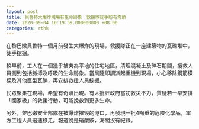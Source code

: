 ```yaml
---
layout: post
title: 貝魯特大爆炸現場有生命跡象　救援隊徒手盼有奇蹟
date: 2020-09-04 16:19:59.000000000 +08:00
categories: rthk
---
```


在黎巴嫩貝魯特一個月前發生大爆炸的現場，救援隊正在一座建築物的瓦礫堆中，徒手挖掘。

較早前，工人在一個幾乎被夷為平地的住宅地區，清理混凝土及碎石期間，搜救人員測到包括脈搏及呼吸的生命跡象。當局隨即調派起重機到現場，小心移除鋼筋橫樑及其他巨型瓦礫，再安排救援人員挖掘。

民眾聚集在現場，希望有奇蹟出現。有人批評政府當初救災不力，質疑若一早安排「國家級」的救援行動，可能挽救到更多生命。

另外，黎巴嫩安全部隊在被爆炸摧毀的港口，再發現一批4噸重的危險化學品，軍方工程人員迅速移走。報道說是硝酸銨，海關沒有紀錄。
